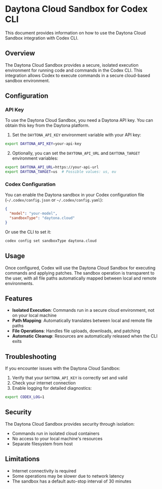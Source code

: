 # Daytona Cloud Sandbox for Codex CLI

This document provides information on how to use the Daytona Cloud Sandbox integration with Codex CLI.

## Overview

The Daytona Cloud Sandbox provides a secure, isolated execution environment for running code and commands in the Codex CLI. This integration allows Codex to execute commands in a secure cloud-based sandbox environment.

## Configuration

### API Key

To use the Daytona Cloud Sandbox, you need a Daytona API key. You can obtain this key from the Daytona platform.

1. Set the `DAYTONA_API_KEY` environment variable with your API key:

```bash
export DAYTONA_API_KEY=your-api-key
```

2. Optionally, you can set the `DAYTONA_API_URL` and `DAYTONA_TARGET` environment variables:

```bash
export DAYTONA_API_URL=https://your-api-url
export DAYTONA_TARGET=us  # Possible values: us, eu
```

### Codex Configuration

You can enable the Daytona sandbox in your Codex configuration file (`~/.codex/config.json` or `~/.codex/config.yaml`):

```json
{
  "model": "your-model",
  "sandboxType": "daytona.cloud"
}
```

Or use the CLI to set it:

```bash
codex config set sandboxType daytona.cloud
```

## Usage

Once configured, Codex will use the Daytona Cloud Sandbox for executing commands and applying patches. The sandbox operation is transparent to the user, with all file paths automatically mapped between local and remote environments.

## Features

- **Isolated Execution**: Commands run in a secure cloud environment, not on your local machine
- **Path Mapping**: Automatically translates between local and remote file paths
- **File Operations**: Handles file uploads, downloads, and patching
- **Automatic Cleanup**: Resources are automatically released when the CLI exits

## Troubleshooting

If you encounter issues with the Daytona Cloud Sandbox:

1. Verify that your `DAYTONA_API_KEY` is correctly set and valid
2. Check your internet connection
3. Enable logging for detailed diagnostics:

```bash
export CODEX_LOG=1
```

## Security

The Daytona Cloud Sandbox provides security through isolation:

- Commands run in isolated cloud containers
- No access to your local machine's resources
- Separate filesystem from host

## Limitations

- Internet connectivity is required
- Some operations may be slower due to network latency
- The sandbox has a default auto-stop interval of 30 minutes